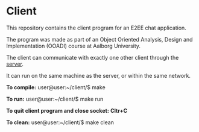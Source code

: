 # Client

This repository contains the client program for an E2EE chat application.

The program was made as part of an Object Oriented Analysis, Design and Implementation (OOADI) course at Aalborg University. 

The client can communicate with exactly one other client through the [server](https://gitlab.com/20gr552/ooadi/server).

It can run on the same machine as the server, or within the same network.

**To compile:**
user@user:~/client/$ make

**To run:**
user@user:~/client/$ make run

**To quit client program and close socket:**
**Cltr+C**

**To clean:**
user@user:~/client/$ make clean


